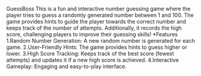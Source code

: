  GuessBoss
This is a fun and interactive number guessing game where the player tries to guess a randomly generated number between 1 and 100. The game provides hints to guide the player towards the correct number and keeps track of the number of attempts. Additionally, it records the high score, challenging players to improve their guessing skills!
*Features
1.Random Number Generation: A new random number is generated for each game.
2.User-Friendly Hints: The game provides hints to guess higher or lower.
3.High Score Tracking: Keeps track of the best score (fewest attempts) and updates it if a new high score is achieved.
4.Interactive Gameplay: Engaging and easy-to-play interface.
